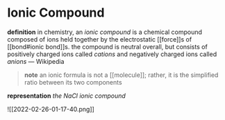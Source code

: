 # Ionic Compound

**definition** in chemistry, an _ionic compound_ is a chemical compound composed of ions held together by the electrostatic [[force]]s of [[bond#ionic bond]]s. the compound is neutral overall, but consists of positively charged ions called _cations_ and negatively charged ions called _anions_ &mdash; Wikipedia

> **note** an ionic formula is not a [[molecule]]; rather, it is the simplified ratio between its two components

**representation** _the $\text{NaCl}$ ionic compound_

![[2022-02-26-01-17-40.png]]
